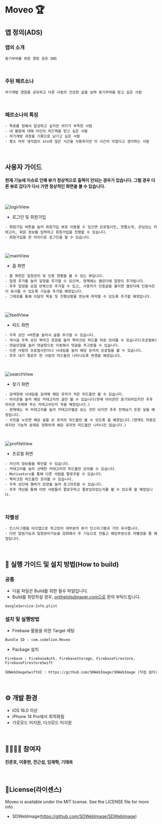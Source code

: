 # Moveo 🏆

## 앱 정의(ADS)
### 앱의 소개

```
동기부여를 위한 경험 공유 SNS
```
<br>

### 주된 페르소나
```
자기계발 경험을 공유하고 다른 사람의 건강한 삶을 보며 동기부여를 받고 싶은 사람
```
<br>

### 페르소나의 특징
```
- 목표를 정해서 달성하고 싶지만 의지가 부족한 사람
- 내 활동에 대해 타인의 피드백을 받고 싶은 사람
- 자기계발 과정을 기록으로 남기고 싶은 사람
- 평소 아무 생각없이 sns에 많은 시간을 사용하지만 이 시간이 아깝다고 생각하는 사람
```
<br>

## 사용자 가이드
#### 현재 기능에 이슈로 인해 뷰가 정상적으로 출력이 안되는 경우가 있습니다. 그럴 경우 다른 뷰로 갔다가 다시 가면 정상적인 화면을 볼 수 있습니다.
<br>

![loginView](https://user-images.githubusercontent.com/111134273/208884245-54e551f7-d69a-4100-b3af-f5f9e9387658.png)
- 로그인 및 회원가입
```
- 회원가입 버튼을 눌러 회원가입 뷰로 이동할 수 있으면 프로필사진, 한줄소개, 관심있는 카테고리, 회원 정보를 입력하고 회원가입을 진행할 수 있습니다.
- 회원가입을 한 아이디로 로그인을 할 수 있습니다.
```
<br>

![mainView](https://user-images.githubusercontent.com/111134273/208884590-fec83534-5680-4246-83bd-d8654dcada08.png)
- 홈 화면
```
- 홈 화면은 일정관리 및 인증 현황을 볼 수 있는 뷰입니다.
- 일정 추가를 눌러 일정을 추가할 수 있으며, 현재에는 캘린더에 일정이 추가됩니다.
- 추후 일정을 요일 반복으로 추가할 수 있고, 사용자가 인증글을 올리면 캘린더에 인증사진이 표시될 수 있도록 기능을 추가할 예정입니다.
- 그래프를 통해 이달의 목표 및 진행상황을 한눈에 파악할 수 있도록 추가할 예정입니다.
```
<br>

![feedView](https://user-images.githubusercontent.com/111134273/208885450-e187b612-2088-4423-a885-36040a757f5d.png)
- 피드 화면
```
- 우측 상단 +버튼을 눌러서 글을 추가할 수 있습니다.
- 게시글 우측 상단 북마크 모양을 눌러 북마크된 피드를 따로 모아볼 수 있습니다(프로필뷰)
- 댓글모양을 눌러 댓글창으로 이동해서 댓글을 주고받을 수 있습니다.
- 다른 사람의 프로필사진이나 닉네임을 눌러 해당 유저의 프로필을 볼 수 있습니다.
- 추후 내가 팔로우 한 사람의 피드들만 나타나도록 변경할 예정입니다.
```
<br>

![searchView](https://user-images.githubusercontent.com/111134273/208888752-7a4b2c07-0bbc-431b-b752-f70f6f0fef67.png)
- 찾기 화면
```
- 검색창에 닉네임을 검색해 해당 유저가 적은 피드들만 볼 수 있습니다.
- 아이콘을 눌러 해당 카테고리의 글만 볼 수 있습니다(현재 아이콘만 표기되어있지만 추후 아이콘 아래에 무슨 카테고리인지 적을 예정입니다.)
- 현재에는 꼭 카테고리를 눌러 카테고리별로 보는 것만 되지만 추후 전체보기 또한 넣을 예정입니다.
- 사진을 누르면 해당 글을 쓴 유저의 피드들만 볼 수 있도록 할 예정입니다.(현재도 작동은 하지만 기능적 문제로 정확하게 해당 유저의 피드들만 나타나진 않습니다.)
```
<br>

![profileView](https://user-images.githubusercontent.com/111134273/208889006-56e23ed8-b5d1-46e1-83ca-277fb94d392a.png)
- 프로필 화면
```
- 자신의 정보들을 확인할 수 있습니다.
- 카테고리를 눌러 선택한 카테고리의 피드들만 모아볼 수 있습니다.
- Motivators를 통해 다른 사람을 팔로우할 수 있습니다.
- 북마크한 피드들만 모아볼 수 있습니다.
- 우측 상단에 햄버거 모양을 눌러 로그아웃할 수 있습니다.
- 추후 개선을 통해 어떤 사람들이 팔로우하고 팔로잉되었는지를 볼 수 있도록 할 예정입니다.
```
<br>

### 차별성
```
- 인스타그램을 타깃앱으로 하고있어 대부분의 뷰가 인스타그램과 거의 유사합니다.
- 다만 알림기능과 일정관리기능을 강화해서 주 기능으로 만들고 해당부분으로 차별성을 줄 예정입니다.
```
<br>

## 📲 실행 가이드 및 설치 방법(How to build)
### 공통
- 다음 파일은 Build를 위한 필수 파일입니다. 
- Build를 희망하실 경우, onthelots@naver.com으로 문의 부탁드립니다. 
```
GoogleService-Info.plist
```

### 설치 및 실행방법
- Firebase 활용을 위한 Target 세팅

```
Bundle ID : com.codelion.Moveo
```

- Package 설치

```
Firebase : FirebaseAuth, FirebaseStorage, FirebaseFirestore, FirebaseFirestoreSwift
```

```
SDWebImageSwiftUI : https://github.com/SDWebImage/SDWebImage (직접 설치)
```
<br>

## ⚙️ 개발 환경
- iOS 16.0 이상
- iPhone 14 Pro에서 최적화됨
- 가로모드 미지원, 다크모드 미지원

<br>

## 👨‍👩‍👧‍👦 참여자
#### 진준호, 이종현, 전근섭, 임재혁, 기태욱

<br>

## 🔖License(라이센스)
Moveo is available under the MIT license. See the LICENSE file for more info.

- SDWebImage(https://github.com/SDWebImage/SDWebImage)
